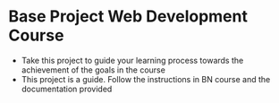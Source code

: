 # Base Project Web Development Course

- Take this project to guide your learning process towards the achievement of the goals in the course
- This project is a guide. Follow the instructions in BN course and the documentation provided
